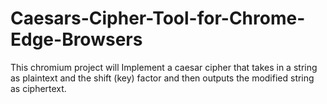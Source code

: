 # Caesars-Cipher-Tool-for-Chrome-Edge-Browsers
This chromium project will Implement a caesar cipher that takes in a string as plaintext and the shift (key) factor and then outputs the modified string as ciphertext.

